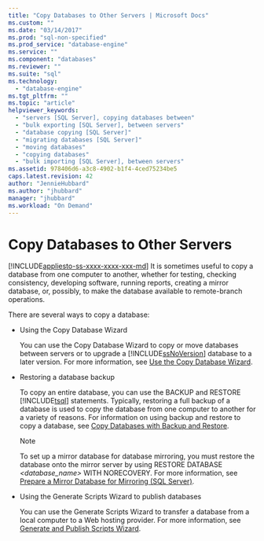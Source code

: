 ```yaml
---
title: "Copy Databases to Other Servers | Microsoft Docs"
ms.custom: ""
ms.date: "03/14/2017"
ms.prod: "sql-non-specified"
ms.prod_service: "database-engine"
ms.service: ""
ms.component: "databases"
ms.reviewer: ""
ms.suite: "sql"
ms.technology: 
  - "database-engine"
ms.tgt_pltfrm: ""
ms.topic: "article"
helpviewer_keywords: 
  - "servers [SQL Server], copying databases between"
  - "bulk exporting [SQL Server], between servers"
  - "database copying [SQL Server]"
  - "migrating databases [SQL Server]"
  - "moving databases"
  - "copying databases"
  - "bulk importing [SQL Server], between servers"
ms.assetid: 978406d6-a3c8-4902-b1f4-4ced75234be5
caps.latest.revision: 42
author: "JennieHubbard"
ms.author: "jhubbard"
manager: "jhubbard"
ms.workload: "On Demand"
---
```

# Copy Databases to Other Servers
[!INCLUDE[appliesto-ss-xxxx-xxxx-xxx-md](../../includes/appliesto-ss-xxxx-xxxx-xxx-md.md)]
  It is sometimes useful to copy a database from one computer to another, whether for testing, checking consistency, developing software, running reports, creating a mirror database, or, possibly, to make the database available to remote-branch operations.  
  
 There are several ways to copy a database:  
  
-   Using the Copy Database Wizard  
  
     You can use the Copy Database Wizard to copy or move databases between servers or to upgrade a [!INCLUDE[ssNoVersion](../../includes/ssnoversion-md.md)] database to a later version. For more information, see [Use the Copy Database Wizard](../../relational-databases/databases/use-the-copy-database-wizard.md).  
  
-   Restoring a database backup  
  
     To copy an entire database, you can use the BACKUP and RESTORE [!INCLUDE[tsql](../../includes/tsql-md.md)] statements. Typically, restoring a full backup of a database is used to copy the database from one computer to another for a variety of reasons. For information on using backup and restore to copy a database, see [Copy Databases with Backup and Restore](../../relational-databases/databases/copy-databases-with-backup-and-restore.md).  
  
    > [!NOTE]  
    >  To set up a mirror database for database mirroring, you must restore the database onto the mirror server by using RESTORE DATABASE *<database_name>* WITH NORECOVERY. For more information, see [Prepare a Mirror Database for Mirroring &#40;SQL Server&#41;](../../database-engine/database-mirroring/prepare-a-mirror-database-for-mirroring-sql-server.md).  
  
-   Using the Generate Scripts Wizard to publish databases  
  
     You can use the Generate Scripts Wizard to transfer a database from a local computer to a Web hosting provider. For more information, see [Generate and Publish Scripts Wizard](../../relational-databases/scripting/generate-and-publish-scripts-wizard.md).  
  
  
